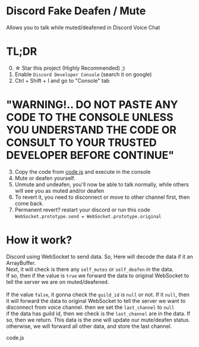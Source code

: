# Discord Fake Deafen / Mute
Allows you to talk while muted/deafened in Discord Voice Chat

# TL;DR
0. ☆ Star this project (Highly Recommended) ;)
1. Enable `Discord Developer Console` (search it on google)
2. Ctrl + Shift + I and go to "Console" tab <br />
# "WARNING!.. DO NOT PASTE ANY CODE TO THE CONSOLE UNLESS YOU UNDERSTAND THE CODE OR CONSULT TO YOUR TRUSTED DEVELOPER BEFORE CONTINUE"
3. Copy the code from [code.js](code.js) and execute in the console <br />
4. Mute or deafen yourself.
5. Unmute and undeafen, you'll now be able to talk normally, while others will see you as muted and/or deafen
6. To revert it, you need to disconnect or move to other channel first, then come back.
7. Permanent revert? restart your discord or run this code `WebSocket.prototype.send = WebSocket.prototype.original`

# How it work?
Discord using WebSocket to send data. So, Here will decode the data if it an ArrayBuffer. <br/>
Next, it will check is there any `self_mutes` or `self_deafen` in the data.  <br/>
If so, then if the value is `true` we forward the data to original WebSocket to tell the server we are on muted/deafened. <br/>
 <br/>
If the value `false`, it gonna check the `guild_id` is `null` or not. If it `null`, then it will forward the data to original WebSocket to tell the server we want to disconnect from voice channel. then we set the `last_channel` to `null` <br/>
if the data has guild id, then we check is the `last_channel` are in the data. If so, then we return. This data is the one will update our mute/deafen status.
otherwise, we will forward all other data, and store the last channel. <br/>

code.js
